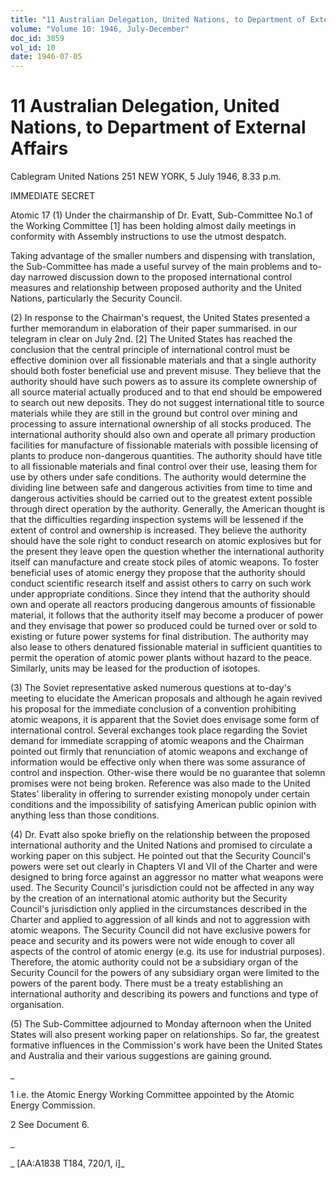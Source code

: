 ```yaml
---
title: "11 Australian Delegation, United Nations, to Department of External Affairs"
volume: "Volume 10: 1946, July-December"
doc_id: 3859
vol_id: 10
date: 1946-07-05
---
```


# 11 Australian Delegation, United Nations, to Department of External Affairs

Cablegram United Nations 251 NEW YORK, 5 July 1946, 8.33 p.m.

IMMEDIATE SECRET

Atomic 17 (1) Under the chairmanship of Dr. Evatt, Sub-Committee No.1 of the Working Committee [1] has been holding almost daily meetings in conformity with Assembly instructions to use the utmost despatch.

Taking advantage of the smaller numbers and dispensing with translation, the Sub-Committee has made a useful survey of the main problems and to-day narrowed discussion down to the proposed international control measures and relationship between proposed authority and the United Nations, particularly the Security Council.

(2) In response to the Chairman's request, the United States presented a further memorandum in elaboration of their paper summarised. in our telegram in clear on July 2nd. [2] The United States has reached the conclusion that the central principle of international control must be effective dominion over all fissionable materials and that a single authority should both foster beneficial use and prevent misuse. They believe that the authority should have such powers as to assure its complete ownership of all source material actually produced and to that end should be empowered to search out new deposits. They do not suggest international title to source materials while they are still in the ground but control over mining and processing to assure international ownership of all stocks produced. The international authority should also own and operate all primary production facilities for manufacture of fissionable materials with possible licensing of plants to produce non-dangerous quantities. The authority should have title to all fissionable materials and final control over their use, leasing them for use by others under safe conditions. The authority would determine the dividing line between safe and dangerous activities from time to time and dangerous activities should be carried out to the greatest extent possible through direct operation by the authority. Generally, the American thought is that the difficulties regarding inspection systems will be lessened if the extent of control and ownership is increased. They believe the authority should have the sole right to conduct research on atomic explosives but for the present they leave open the question whether the international authority itself can manufacture and create stock piles of atomic weapons. To foster beneficial uses of atomic energy they propose that the authority should conduct scientific research itself and assist others to carry on such work under appropriate conditions. Since they intend that the authority should own and operate all reactors producing dangerous amounts of fissionable material, it follows that the authority itself may become a producer of power and they envisage that power so produced could be turned over or sold to existing or future power systems for final distribution. The authority may also lease to others denatured fissionable material in sufficient quantities to permit the operation of atomic power plants without hazard to the peace. Similarly, units may be leased for the production of isotopes.

(3) The Soviet representative asked numerous questions at to-day's meeting to elucidate the American proposals and although he again revived his proposal for the immediate conclusion of a convention prohibiting atomic weapons, it is apparent that the Soviet does envisage some form of international control. Several exchanges took place regarding the Soviet demand for immediate scrapping of atomic weapons and the Chairman pointed out firmly that renunciation of atomic weapons and exchange of information would be effective only when there was some assurance of control and inspection. Other-wise there would be no guarantee that solemn promises were not being broken. Reference was also made to the United States' liberality in offering to surrender existing monopoly under certain conditions and the impossibility of satisfying American public opinion with anything less than those conditions.

(4) Dr. Evatt also spoke briefly on the relationship between the proposed international authority and the United Nations and promised to circulate a working paper on this subject. He pointed out that the Security Council's powers were set out clearly in Chapters VI and VII of the Charter and were designed to bring force against an aggressor no matter what weapons were used. The Security Council's jurisdiction could not be affected in any way by the creation of an international atomic authority but the Security Council's jurisdiction only applied in the circumstances described in the Charter and applied to aggression of all kinds and not to aggression with atomic weapons. The Security Council did not have exclusive powers for peace and security and its powers were not wide enough to cover all aspects of the control of atomic energy (e.g. its use for industrial purposes). Therefore, the atomic authority could not be a subsidiary organ of the Security Council for the powers of any subsidiary organ were limited to the powers of the parent body. There must be a treaty establishing an international authority and describing its powers and functions and type of organisation.

(5) The Sub-Committee adjourned to Monday afternoon when the United States will also present working paper on relationships. So far, the greatest formative influences in the Commission's work have been the United States and Australia and their various suggestions are gaining ground.

_

1 i.e. the Atomic Energy Working Committee appointed by the Atomic Energy Commission.

2 See Document 6.

_

_ [AA:A1838 T184, 720/1, i]_
